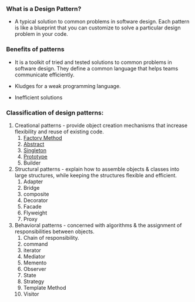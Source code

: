 ### What is a Design Pattern?
  - A typical solution to common problems in software design. Each pattern is like a blueprint that you can customize to
    solve a particular design problem in your code.
    
### Benefits of patterns
  - It is a toolkit of tried and tested solutions to common problems in software design. They define a common language that helps
    teams communicate efficiently.

  - Kludges for a weak programming language.
  - Inefficient solutions

### Classification of design patterns:

1. Creational patterns - provide object creation mechanisms that increase flexibility and reuse of existing code.
    1. [Factory Method](./Factory)
    2. [Abstract](./Abstract)
    3. [Singleton](./Singleton)
    4. [Prototype](./Prototype)
    5. Builder
2. Structural patterns - explain how to assemble objects & classes into large structures, while keeping the
    structures flexible and efficient.
    1. Adapter
    2. Bridge
    3. composite
    4. Decorator
    5. Facade
    6. Flyweight
    7. Proxy
3. Behavioral patterns - concerned with algorithms & the assignment of responsibilities between objects.
    1. Chain of responsibility.
    2. command
    3. iterator
    4. Mediator
    5. Memento
    6. Observer
    7. State
    8. Strategy
    9. Template Method
    10. Visitor
